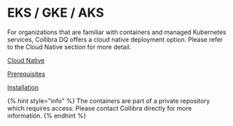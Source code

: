 # EKS / GKE / AKS

For organizations that are familiar with containers and managed Kubernetes services, Collibra DQ offers a cloud native deployment option.  Please refer to the Cloud Native section for more detail.&#x20;

[Cloud Native](https://docs.owl-analytics.com/cloud-native-deployment/cloud-native-owldq)

[Prerequisites](https://docs.owl-analytics.com/cloud-native-deployment/preparing-for-deployment)

[Installation](https://docs.owl-analytics.com/cloud-native-deployment/deploying-cloud-native-owldq)

{% hint style="info" %}
The containers are part of a private repository which requires access. Please contact Collibra directly for more information.
{% endhint %}
